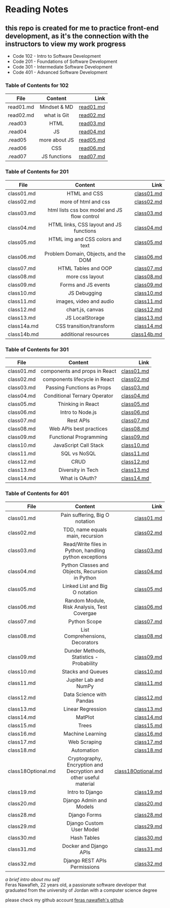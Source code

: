 # Reading Notes

## this repo is created for me to practice front-end development, as it's the connection with the instructors to view my work progress 

* Code 102 - Intro to Software Development
* Code 201 - Foundations of Software Development
* Code 301 - Intermediate Software Development
* Code 401 - Advanced Software Development

### Table of Contents for 102

| File          |   Content     | Link  |
| ------------- |:-------------:| -----:|
| read01.md      | Mindset & MD | [read01.md](https://feras98nawafleh.github.io/reading-notes/102/read01) |
| read02.md      | what is Git      |   [read02.md](https://feras98nawafleh.github.io/reading-notes/102/read02) |
| .read03 | HTML | [read03.md](https://feras98nawafleh.github.io/reading-notes/102/read03) |
| .read04 | JS | [read04.md](https://feras98nawafleh.github.io/reading-notes/102/read04) |
| .read05 | more about JS | [read05.md](https://feras98nawafleh.github.io/reading-notes/102/read05) |
| .read06 | CSS | [read06.md](https://feras98nawafleh.github.io/reading-notes/102/read06) |
| .read07 | JS functions | [read07.md](https://feras98nawafleh.github.io/reading-notes/102/read07) |

### Table of Contents for 201

| File          |   Content     | Link  |
| ------------- |:-------------:| -----:|
| class01.md     | HTML and CSS | [class01.md](https://feras98nawafleh.github.io/reading-notes/201/class01) |
| class02.md      |  more of html and css     |   [class02.md](https://feras98nawafleh.github.io/reading-notes/201/class02) |
| class03.md | html lists css box model and JS flow control  | [class03.md](https://feras98nawafleh.github.io/reading-notes/201/class03) |
| class04.md |HTML links, CSS layout and JS functions| [class04.md](https://feras98nawafleh.github.io/reading-notes/201/class04) |
| class05.md | HTML img and CSS colors and text | [class05.md](https://feras98nawafleh.github.io/reading-notes/201/class05)
| class06.md |Problem Domain, Objects, and the DOM| [class06.md](https://feras98nawafleh.github.io/reading-notes/201/class06)
| class07.md |HTML Tables and OOP| [class07.md](https://feras98nawafleh.github.io/reading-notes/201/class07)
| class08.md |more css layout| [class08.md](https://feras98nawafleh.github.io/reading-notes/201/class08)
| class09.md |Forms and JS events| [class09.md](https://feras98nawafleh.github.io/reading-notes/201/class09)
| class10.md |JS Debugging| [class10.md](https://feras98nawafleh.github.io/reading-notes/201/class10)
| class11.md |images, video and audio| [class11.md](https://feras98nawafleh.github.io/reading-notes/201/class11)
| class12.md |chart.js, canvas| [class12.md](https://feras98nawafleh.github.io/reading-notes/201/class12)
| class13.md |JS LocalStorage| [class13.md](https://feras98nawafleh.github.io/reading-notes/201/class13)
| class14a.md |CSS transition/transform| [class14.md](https://feras98nawafleh.github.io/reading-notes/201/class14a) 
| class14b.md |additional resources| [class14b.md](https://feras98nawafleh.github.io/reading-notes/201/class14b) 

### Table of Contents for 301

| File          |   Content     | Link  |
| ------------- |:-------------:| -----:|
| class01.md     | components and props in React | [class01.md](https://feras98nawafleh.github.io/reading-notes/301/class01) |
| class02.md     | components lifecycle in React | [class02.md](https://feras98nawafleh.github.io/reading-notes/301/class02) |
| class03.md     | Passing Functions as Props | [class03.md](https://feras98nawafleh.github.io/reading-notes/301/class03) |
| class04.md     | Conditional Ternary Operator | [class04.md](https://feras98nawafleh.github.io/reading-notes/301/class04) |
| class05.md     | Thinking in React | [class05.md](https://feras98nawafleh.github.io/reading-notes/301/class05) |
| class06.md     | Intro to Node.js | [class06.md](https://feras98nawafleh.github.io/reading-notes/301/class06) |
| class07.md     | Rest APIs | [class07.md](https://feras98nawafleh.github.io/reading-notes/301/class07) |
| class08.md     | Web APIs best practices | [class08.md](https://feras98nawafleh.github.io/reading-notes/301/class08) |
| class09.md     | Functional Programming | [class09.md](https://feras98nawafleh.github.io/reading-notes/301/class09) |
| class10.md     | JavaScript Call Stack | [class10.md](https://feras98nawafleh.github.io/reading-notes/301/class10) |
| class11.md     | SQL vs NoSQL | [class11.md](https://feras98nawafleh.github.io/reading-notes/301/class11) |
| class12.md     | CRUD | [class12.md](https://feras98nawafleh.github.io/reading-notes/301/class12) |
| class13.md     | Diversity in Tech | [class13.md](https://feras98nawafleh.github.io/reading-notes/301/class13) |
| class14.md     | What is OAuth? | [class14.md](https://feras98nawafleh.github.io/reading-notes/301/class14) |

### Table of Contents for 401

| File          |   Content     | Link  |
| ------------- |:-------------:| -----:|
| class01.md     | Pain suffering, Big O notation| [class01.md](https://feras98nawafleh.github.io/reading-notes/401/class01) |
| class02.md     | TDD, name equals main, recursion| [class02.md](https://feras98nawafleh.github.io/reading-notes/401/class02) |
| class03.md     | Read/Write files in Python, handling python exceptions| [class03.md](https://feras98nawafleh.github.io/reading-notes/401/class03) |
| class04.md     | Python Classes and Objects, Recursion in Python| [class04.md](https://feras98nawafleh.github.io/reading-notes/401/class04) |
| class05.md     | Linked List and Big O notation| [class05.md](https://feras98nawafleh.github.io/reading-notes/401/class05) |
| class06.md     | Random Module, Risk Analysis, Test Covergae| [class06.md](https://feras98nawafleh.github.io/reading-notes/401/class06) |
| class07.md     | Python Scope | [class07.md](https://feras98nawafleh.github.io/reading-notes/401/class07) |
| class08.md     | List Comprehensions, Decorators | [class08.md](https://feras98nawafleh.github.io/reading-notes/401/class08) |
| class09.md     | Dunder Methods, Statistics - Probability | [class09.md](https://feras98nawafleh.github.io/reading-notes/401/class09) |
| class10.md     | Stacks and Queues | [class10.md](https://feras98nawafleh.github.io/reading-notes/401/class10) |
| class11.md     | Jupiter Lab and NumPy | [class11.md](https://feras98nawafleh.github.io/reading-notes/401/class11) |
| class12.md     | Data Science with Pandas | [class12.md](https://feras98nawafleh.github.io/reading-notes/401/class12) |
| class13.md     | Linear Regression | [class13.md](https://feras98nawafleh.github.io/reading-notes/401/class13) |
| class14.md     | MatPlot | [class14.md](https://feras98nawafleh.github.io/reading-notes/401/class14) |
| class15.md     | Trees | [class15.md](https://feras98nawafleh.github.io/reading-notes/401/class15) |
| class16.md     | Machine Learning | [class16.md](https://feras98nawafleh.github.io/reading-notes/401/class16) |
| class17.md     | Web Scraping | [class17.md](https://feras98nawafleh.github.io/reading-notes/401/class17) |
| class18.md     | Automation | [class18.md](https://feras98nawafleh.github.io/reading-notes/401/class18) |
| class18Optional.md     | Cryptography, Encryption and Decryption and other useful material | [class18Optional.md](https://feras98nawafleh.github.io/reading-notes/401/class18Optional) |
| class19.md     | Intro to Django | [class19.md](https://feras98nawafleh.github.io/reading-notes/401/class19) |
| class20.md     | Django Admin and Models | [class20.md](https://feras98nawafleh.github.io/reading-notes/401/class20) |
| class28.md     | Django Forms | [class28.md](https://feras98nawafleh.github.io/reading-notes/401/class28) |
| class29.md     | Django Custom User Model | [class29.md](https://feras98nawafleh.github.io/reading-notes/401/class29) |
| class30.md     | Hash Tables | [class30.md](https://feras98nawafleh.github.io/reading-notes/401/class30) |
| class31.md     | Docker and Django APIs | [class31.md](https://feras98nawafleh.github.io/reading-notes/401/class31) |
| class32.md     | Django REST APIs Permissions | [class32.md](https://feras98nawafleh.github.io/reading-notes/401/class32) |


*a brief intro about mu self*  
Feras Nawafleh, 22 years old, a passionate software developer that graduated from the university of Jordan with a computer science degree

please check my github account [feras nawafleh's github](https://github.com/feras98nawafleh)


